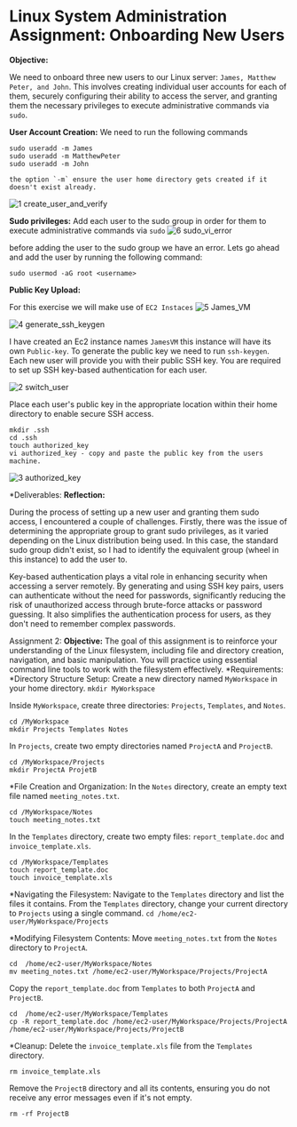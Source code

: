 # Linux System Administration Assignment: Onboarding New Users
**Objective:** 

We need to onboard three new users to our Linux server: `James, Matthew Peter, and John`. 
This involves creating individual user accounts for each of them, securely configuring their ability to access the server, and granting them the necessary privileges to execute administrative commands via `sudo`.

**User Account Creation:** 
We need to run the following commands 
```
sudo useradd -m James
sudo useradd -m MatthewPeter
sudo useradd -m John

the option `-m` ensure the user home directory gets created if it doesn't exist already.
```
![1 create_user_and_verify](https://github.com/lucm9/Linux_Practice/assets/96879757/e90d9f9c-f4f8-4c8d-916b-61cd9f6eef71)

**Sudo privileges:** 
Add each user to the sudo group in order for them to execute administrative commands via `sudo`
![6 sudo_vi_error](https://github.com/lucm9/Linux_Practice/assets/96879757/57097621-dc70-41a6-83ee-b04b362e15aa)

before adding the user to the sudo group we have an error. Lets go ahead and add the user by running the following command:

`sudo usermod -aG root <username>`

**Public Key Upload:** 

For this exercise we will make use of `EC2 Instaces`
![5 James_VM](https://github.com/lucm9/Linux_Practice/assets/96879757/5de5dc02-8118-4482-93d3-95ae5b26d1a6)

![4 generate_ssh_keygen](https://github.com/lucm9/Linux_Practice/assets/96879757/f9f38d9b-e27e-4700-ab1a-53a26f79470d)


I have created an Ec2 instance names `JamesVM` this instance will have its own `Public-key`. To generate the public key we need to run `ssh-keygen`. 
Each new user will provide you with their public SSH key. You are required to set up SSH key-based authentication for each user.

![2 switch_user](https://github.com/lucm9/Linux_Practice/assets/96879757/7c6d9be0-523b-4b92-a2ed-a3b3d95c1d82)

Place each user's public key in the appropriate location within their home directory to enable secure SSH access.
```
mkdir .ssh
cd .ssh
touch authorized_key
vi authorized_key - copy and paste the public key from the users machine. 
```
![3 authorized_key](https://github.com/lucm9/Linux_Practice/assets/96879757/9a5f26da-c0d2-43ed-9b40-260ae939b9d0)

*Deliverables:
**Reflection:** 

During the process of setting up a new user and granting them sudo access, I encountered a couple of challenges. Firstly, there was the issue of determining the appropriate group to grant sudo privileges, as it varied depending on the Linux distribution being used.
In this case, the standard sudo group didn't exist, so I had to identify the equivalent group (wheel in this instance) to add the user to.

Key-based authentication plays a vital role in enhancing security when accessing a server remotely. By generating and using SSH key pairs, users can authenticate without the need for passwords, significantly reducing the risk of unauthorized access through brute-force attacks or password guessing. 
It also simplifies the authentication process for users, as they don't need to remember complex passwords.


Assignment 2:
**Objective:** 
The goal of this assignment is to reinforce your understanding of the Linux filesystem, including file and directory creation, navigation, and basic manipulation. You will practice using essential command line tools to work with the filesystem effectively.
*Requirements:
*Directory Structure Setup:
Create a new directory named `MyWorkspace` in your home directory.
`mkdir MyWorkspace`

Inside `MyWorkspace`, create three directories: `Projects`, `Templates`, and `Notes`.
```
cd /MyWorkspace
mkdir Projects Templates Notes
```
In `Projects`, create two empty directories named `ProjectA` and `ProjectB`.
```
cd /MyWorkspace/Projects
mkdir ProjectA ProjetB
```

*File Creation and Organization:
In the `Notes` directory, create an empty text file named `meeting_notes.txt`.

```
cd /MyWorkspace/Notes
touch meeting_notes.txt
```
In the `Templates` directory, create two empty files: `report_template.doc` and `invoice_template.xls`.
```
cd /MyWorkspace/Templates
touch report_template.doc
touch invoice_template.xls
```
*Navigating the Filesystem:
Navigate to the `Templates` directory and list the files it contains.
From the `Templates` directory, change your current directory to `Projects` using a single command.
`cd /home/ec2-user/MyWorkspace/Projects`

*Modifying Filesystem Contents:
Move `meeting_notes.txt` from the `Notes` directory to `ProjectA`.
```
cd  /home/ec2-user/MyWorkspace/Notes
mv meeting_notes.txt /home/ec2-user/MyWorkspace/Projects/ProjectA
```
Copy the `report_template.doc` from `Templates` to both `ProjectA` and `ProjectB`.
```
cd  /home/ec2-user/MyWorkspace/Templates
cp -R report_template.doc /home/ec2-user/MyWorkspace/Projects/ProjectA /home/ec2-user/MyWorkspace/Projects/ProjectB
```

*Cleanup:
Delete the `invoice_template.xls` file from the `Templates` directory.

`rm invoice_template.xls`

Remove the `ProjectB` directory and all its contents, ensuring you do not receive any error messages even if it's not empty.

`rm -rf ProjectB`

